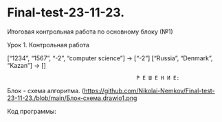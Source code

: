 # Final-test-23-11-23.
Итоговая контрольная работа по основному блоку (№1)

Урок 1. Контрольная работа

 
[“1234”, “1567”, “-2”, “computer science”] → [“-2”]
[“Russia”, “Denmark”, “Kazan”] → []

                                              Р Е Ш Е Н И Е:

Блок - схема алгоритма. (https://github.com/Nikolai-Nemkov/Final-test-23-11-23./blob/main/Блок-схема.drawio1.png

Код программы:

 
 
 




                                            

